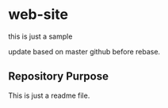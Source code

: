 # web-site
this is just a sample

update based on master github before rebase.


## Repository Purpose 

This is just a readme file.

